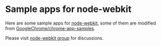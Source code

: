 # Sample apps for node-webkit

Here are some sample apps for [node-webkit](https://github.com/rogerwang/node-webkit),
some of them are modified from [GoogleChrome/chrome-app-samples](https://github.com/GoogleChrome/chrome-app-samples).

Please visit [node-webkit group](http://groups.google.com/group/node-webkit) for discussions.
